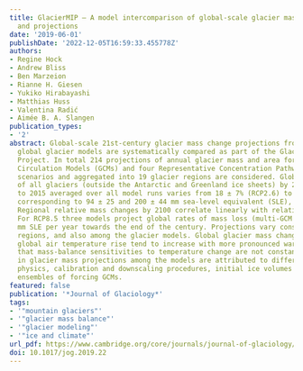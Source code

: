 ```yaml
---
title: GlacierMIP – A model intercomparison of global-scale glacier mass-balance models
  and projections
date: '2019-06-01'
publishDate: '2022-12-05T16:59:33.455778Z'
authors:
- Regine Hock
- Andrew Bliss
- Ben Marzeion
- Rianne H. Giesen
- Yukiko Hirabayashi
- Matthias Huss
- Valentina Radić
- Aimée B. A. Slangen
publication_types:
- '2'
abstract: Global-scale 21st-century glacier mass change projections from six published
  global glacier models are systematically compared as part of the Glacier Model Intercomparison
  Project. In total 214 projections of annual glacier mass and area forced by 25 General
  Circulation Models (GCMs) and four Representative Concentration Pathways (RCP) emission
  scenarios and aggregated into 19 glacier regions are considered. Global mass loss
  of all glaciers (outside the Antarctic and Greenland ice sheets) by 2100 relative
  to 2015 averaged over all model runs varies from 18 ± 7% (RCP2.6) to 36 ± 11% (RCP8.5)
  corresponding to 94 ± 25 and 200 ± 44 mm sea-level equivalent (SLE), respectively.
  Regional relative mass changes by 2100 correlate linearly with relative area changes.
  For RCP8.5 three models project global rates of mass loss (multi-GCM means) of textgreater3
  mm SLE per year towards the end of the century. Projections vary considerably between
  regions, and also among the glacier models. Global glacier mass changes per degree
  global air temperature rise tend to increase with more pronounced warming indicating
  that mass-balance sensitivities to temperature change are not constant. Differences
  in glacier mass projections among the models are attributed to differences in model
  physics, calibration and downscaling procedures, initial ice volumes and varying
  ensembles of forcing GCMs.
featured: false
publication: '*Journal of Glaciology*'
tags:
- '"mountain glaciers"'
- '"glacier mass balance"'
- '"glacier modeling"'
- '"ice and climate"'
url_pdf: https://www.cambridge.org/core/journals/journal-of-glaciology/article/glaciermip-a-model-intercomparison-of-globalscale-glacier-massbalance-models-and-projections/30495AC402766F4A1D84007DA7A9F54B
doi: 10.1017/jog.2019.22
---
```


